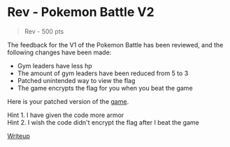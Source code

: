 # Rev - Pokemon Battle V2
> Rev - 500 pts

The feedback for the V1 of the Pokemon Battle has been reviewed, and the following changes have been made:
- Gym leaders have less hp
- The amount of gym leaders have been reduced from 5 to 3
- Patched unintended way to view the flag
- The game encrypts the flag for you when you beat the game

Here is your patched version of the [game](src/pokemon_v2).

Hint 1. I have given the code more armor <br>
Hint 2. I wish the code didn't encrypt the flag after I beat the game

[Writeup](writeup.md)
